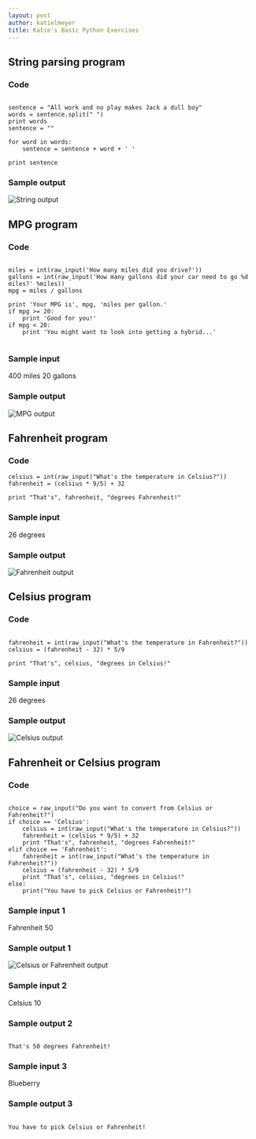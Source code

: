 ```yaml
---
layout: post
author: katielmeyer
title: Katie's Basic Python Exercises
---
```


## String parsing program

### Code

```

sentence = "All work and no play makes Jack a dull boy"
words = sentence.split(" ")
print words
sentence = ""

for word in words:
    sentence = sentence + word + ' '

print sentence

```

### Sample output
![String output](http://i.imgur.com/3RMuvzQ.png)


## MPG program

### Code

```

miles = int(raw_input('How many miles did you drive?'))
gallons = int(raw_input('How many gallons did your car need to go %d miles?' %miles))
mpg = miles / gallons

print 'Your MPG is', mpg, 'miles per gallon.'
if mpg >= 20:
    print 'Good for you!'
if mpg < 20:
    print 'You might want to look into getting a hybrid...'
    
```

### Sample input
400 miles
20 gallons

### Sample output
![MPG output](http://i.imgur.com/sWSvufX.png)


## Fahrenheit program

### Code

```
celsius = int(raw_input("What's the temperature in Celsius?"))
fahrenheit = (celsius * 9/5) + 32

print "That's", fahrenheit, "degrees Fahrenheit!"
```

### Sample input
26 degrees

### Sample output
![Fahrenheit output](http://i.imgur.com/1KXNxME.png)


## Celsius program

### Code

```

fahrenheit = int(raw_input("What's the temperature in Fahrenheit?"))
celsius = (fahrenheit - 32) * 5/9

print "That's", celsius, "degrees in Celsius!"

```

### Sample input
26 degrees

### Sample output
![Celsius output](http://i.imgur.com/kil2tO0.png)

## Fahrenheit or Celsius program

### Code

```

choice = raw_input("Do you want to convert from Celsius or Fahrenheit?")
if choice == 'Celsius':
    celsius = int(raw_input("What's the temperature in Celsius?"))
    fahrenheit = (celsius * 9/5) + 32
    print "That's", fahrenheit, "degrees Fahrenheit!"
elif choice == 'Fahrenheit':
    fahrenheit = int(raw_input("What's the temperature in Fahrenheit?"))
    celsius = (fahrenheit - 32) * 5/9
    print "That's", celsius, "degrees in Celsius!"
else:
    print("You have to pick Celsius or Fahrenheit!")

```

### Sample input 1
Fahrenheit
50

### Sample output 1
![Celsius or Fahrenheit output](http://i.imgur.com/bY9p0sE.png)

### Sample input 2
Celsius
10

### Sample output 2

```

That's 50 degrees Fahrenheit!

```

### Sample input 3
Blueberry

### Sample output 3

```

You have to pick Celsius or Fahrenheit!

```
